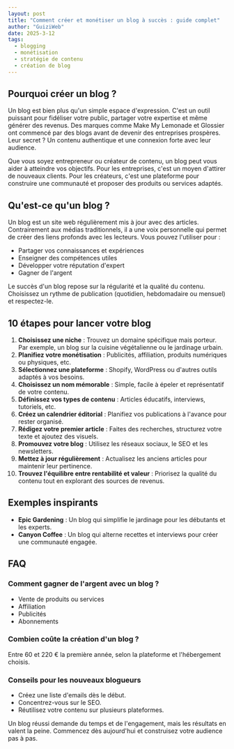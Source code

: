 ```yaml
---
layout: post
title: "Comment créer et monétiser un blog à succès : guide complet"
author: "GuiziWeb"
date: 2025-3-12
tags:
  - blogging
  - monétisation
  - stratégie de contenu
  - création de blog
---
```


## **Pourquoi créer un blog ?**

Un blog est bien plus qu'un simple espace d'expression. C'est un outil puissant pour fidéliser votre public, partager votre expertise et même générer des revenus. Des marques comme Make My Lemonade et Glossier ont commencé par des blogs avant de devenir des entreprises prospères. Leur secret ? Un contenu authentique et une connexion forte avec leur audience.

Que vous soyez entrepreneur ou créateur de contenu, un blog peut vous aider à atteindre vos objectifs. Pour les entreprises, c'est un moyen d'attirer de nouveaux clients. Pour les créateurs, c'est une plateforme pour construire une communauté et proposer des produits ou services adaptés.

## **Qu'est-ce qu'un blog ?**

Un blog est un site web régulièrement mis à jour avec des articles. Contrairement aux médias traditionnels, il a une voix personnelle qui permet de créer des liens profonds avec les lecteurs. Vous pouvez l'utiliser pour :

- Partager vos connaissances et expériences
- Enseigner des compétences utiles
- Développer votre réputation d'expert
- Gagner de l'argent

Le succès d'un blog repose sur la régularité et la qualité du contenu. Choisissez un rythme de publication (quotidien, hebdomadaire ou mensuel) et respectez-le.

## **10 étapes pour lancer votre blog**

1. **Choisissez une niche** : Trouvez un domaine spécifique mais porteur. Par exemple, un blog sur la cuisine végétalienne ou le jardinage urbain.
2. **Planifiez votre monétisation** : Publicités, affiliation, produits numériques ou physiques, etc.
3. **Sélectionnez une plateforme** : Shopify, WordPress ou d'autres outils adaptés à vos besoins.
4. **Choisissez un nom mémorable** : Simple, facile à épeler et représentatif de votre contenu.
5. **Définissez vos types de contenu** : Articles éducatifs, interviews, tutoriels, etc.
6. **Créez un calendrier éditorial** : Planifiez vos publications à l'avance pour rester organisé.
7. **Rédigez votre premier article** : Faites des recherches, structurez votre texte et ajoutez des visuels.
8. **Promouvez votre blog** : Utilisez les réseaux sociaux, le SEO et les newsletters.
9. **Mettez à jour régulièrement** : Actualisez les anciens articles pour maintenir leur pertinence.
10. **Trouvez l'équilibre entre rentabilité et valeur** : Priorisez la qualité du contenu tout en explorant des sources de revenus.

## **Exemples inspirants**

- **Epic Gardening** : Un blog qui simplifie le jardinage pour les débutants et les experts.
- **Canyon Coffee** : Un blog qui alterne recettes et interviews pour créer une communauté engagée.

## **FAQ**

### Comment gagner de l'argent avec un blog ?

- Vente de produits ou services
- Affiliation
- Publicités
- Abonnements

### Combien coûte la création d'un blog ?

Entre 60 et 220 € la première année, selon la plateforme et l'hébergement choisis.

### Conseils pour les nouveaux blogueurs

- Créez une liste d'emails dès le début.
- Concentrez-vous sur le SEO.
- Réutilisez votre contenu sur plusieurs plateformes.

Un blog réussi demande du temps et de l'engagement, mais les résultats en valent la peine. Commencez dès aujourd'hui et construisez votre audience pas à pas.
